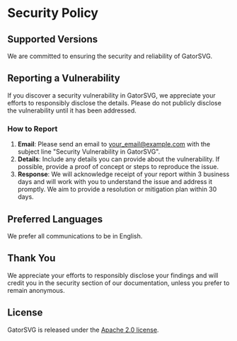 # Security Policy

## Supported Versions

We are committed to ensuring the security and reliability of GatorSVG.

## Reporting a Vulnerability

If you discover a security vulnerability in GatorSVG, we appreciate your efforts to responsibly disclose the details. Please do not publicly disclose the vulnerability until it has been addressed.

### How to Report

1. **Email**: Please send an email to [your_email@example.com](mailto:contact@indiemount.com) with the subject line "Security Vulnerability in GatorSVG".
2. **Details**: Include any details you can provide about the vulnerability. If possible, provide a proof of concept or steps to reproduce the issue.
3. **Response**: We will acknowledge receipt of your report within 3 business days and will work with you to understand the issue and address it promptly. We aim to provide a resolution or mitigation plan within 30 days.

## Preferred Languages

We prefer all communications to be in English.

## Thank You

We appreciate your efforts to responsibly disclose your findings and will credit you in the security section of our documentation, unless you prefer to remain anonymous.

## License

GatorSVG is released under the [Apache 2.0 license](./LICENSE).
